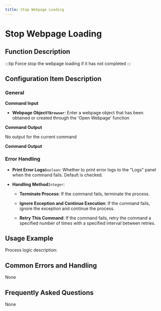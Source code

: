 ```yaml
---
title: Stop Webpage Loading
---
```


# Stop Webpage Loading

## Function Description

:::tip 
Force stop the webpage loading if it has not completed
:::

## Configuration Item Description

### General

**Command Input**

- **Webpage Object`TBrowser`**: Enter a webpage object that has been obtained or created through the 'Open Webpage' function


**Command Output**

No output for the current command


**Command Output**

### Error Handling

- **Print Error Logs**`Boolean`: Whether to print error logs to the "Logs" panel when the command fails. Default is checked. 

- **Handling Method**`Integer`:

    - **Terminate Process**: If the command fails, terminate the process.

    - **Ignore Exception and Continue Execution**: If the command fails, ignore the exception and continue the process.

    - **Retry This Command**: If the command fails, retry the command a specified number of times with a specified interval between retries.

## Usage Example

Process logic description:

## Common Errors and Handling

None

## Frequently Asked Questions

None

